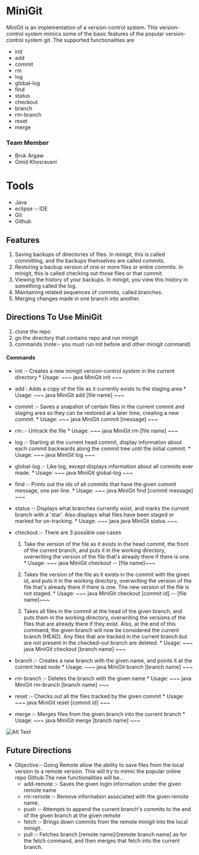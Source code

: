 # MiniGit
MiniGit is an implementation of a version-control system. This version-control system mimics some of the basic features of the popular version-control system git. The supported functionalities are
  - init
  - add
  - commit
  - rm
  - log
  - global-log
  - find
  - status
  - checkout
  - branch
  - rm-branch
  - reset
  - merge

### Team Member
- Bruk Argaw
- Omid Khosravani

# Tools
  - Java
  - eclipse :- IDE
  - Git
  - Github

## Features
1. Saving backups of directories of files. In minigit, this is called committing, and the backups themselves are called commits.
2. Restoring a backup version of one or more files or entire commits. In minigit, this is called checking out those files or that commit.
3. Viewing the history of your backups. In minigit, you view this history in something called the log.
4. Maintaining related sequences of commits, called branches.
5. Merging changes made in one branch into another.

## Directions To Use MiniGit
 1. clone the repo
 2. go the directory that contains repo and run minigit
 3. commands (note:- you must run init before and other minigit command)

#### Commands
- init :- Creates a new minigit version-control system in the current directory
            * Usage: ~~~ java MiniGit init ~~~

- add : Adds a copy of the file as it currently exists to the staging area
            * Usage: ~~~ java MiniGit add [file name] ~~~

- commit :-  Saves a snapshot of certain files in the current commit and staging area so they   can be restored at a later time, creating a new commit.
            * Usage: ~~~ java MiniGit commit [message] ~~~

- rm :- Untrack the file
            * Usage: ~~~ java MiniGit rm [file name] ~~~

- log :-  Starting at the current head commit, display information about each commit backwards along the commit tree until the initial commit.
            * Usage: ~~~ java MiniGit log ~~~

- global-log :- Like log, except displays information about all commits ever made.
            * Usage: ~~~ java MiniGit global-log ~~~

- find :- Prints out the ids of all commits that have the given commit message, one per line.
            * Usage:  ~~~ java  MiniGit find [commit message] ~~~

- status :- Displays what branches currently exist, and marks the current branch with a 'star'. Also displays what files have been staged or marked for un-tracking.
            * Usage: ~~~ java  java MiniGit status ~~~

- checkout :-  There are 3 possible use cases
    1. Take the version of the file as it exists in the head commit, the front of the current     branch, and puts it in the working directory, overwriting the version of the file that's already there if there is one.
            * Usage: ~~~ java  MiniGit checkout -- [file name]~~~

    2. Takes the version of the file as it exists in the commit with the given id, and puts it in the working directory, overwriting the version of the file that's already there if there is one. The new version of the file is not staged.
             * Usage: ~~~ java MiniGit checkout [commit id] -- [file name]~~~
    3. Takes all files in the commit at the head of the given branch, and puts them in the working directory, overwriting the versions of the files that are already there if they exist. Also, at the end of this command, the given branch will now be considered the current branch (HEAD). Any files that are tracked in the current branch but are not present in the checked-out branch are deleted.
              * Usage: ~~~ java MiniGit checkout [branch name] ~~~
- branch :-  Creates a new branch with the given name, and points it at the current head node
              * Usage: ~~~ java MiniGit branch [branch name] ~~~
- rm-branch :- Deletes the branch with the given name
              * Usage: ~~~ java MiniGit rm-branch [branch name] ~~~
- reset :- Checks out all the files tracked by the given commit
              * Usage: ~~~ java MiniGit reset [commit id] ~~~
- merge :- Merges files from the given branch into the current branch
              * Usage: ~~~ java MiniGit merge [branch name] ~~~

![Alt Text](https://github.com/trxw/MiniGit/blob/master/assets/split_point.png)

## Future Directions
- Objective:-  Going Remote allow the ability to save files from the local version to a remote version. This will try to mimic the popular online repo Github.The new functionalities will be...  
    * add-remote :-  Saves the given login information under the given remote name
    * rm-remote :- Remove information associated with the given remote name.
    * push :- Attempts to append the current branch's commits to the end of the given branch at the given remote
    * fetch :- Brings down commits from the remote minigit into the local minigit.
    * pull :- Fetches branch [remote name]/[remote branch name] as for the fetch command, and then merges that fetch into the current branch.
